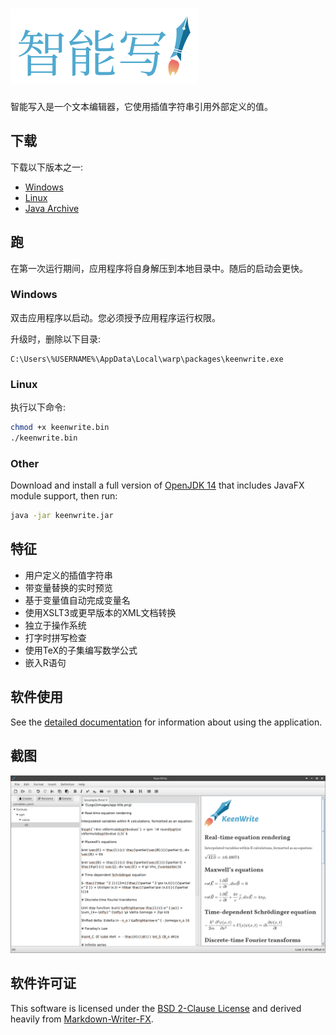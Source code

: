# ![Logo](docs/images/app-title.zh-CN.png)

智能写入是一个文本编辑器，它使用插值字符串引用外部定义的值。

## 下载

下载以下版本之一:

* [Windows](https://gitreleases.dev/gh/DaveJarvis/keenwrite/latest/keenwrite.exe)
* [Linux](https://gitreleases.dev/gh/DaveJarvis/keenwrite/latest/keenwrite.bin)
* [Java Archive](https://gitreleases.dev/gh/DaveJarvis/keenwrite/latest/keenwrite.jar)

## 跑

在第一次运行期间，应用程序将自身解压到本地目录中。随后的启动会更快。

### Windows

双击应用程序以启动。您必须授予应用程序运行权限。 

升级时，删除以下目录:

    C:\Users\%USERNAME%\AppData\Local\warp\packages\keenwrite.exe

### Linux

执行以下命令:

``` bash
chmod +x keenwrite.bin
./keenwrite.bin
```

### Other

Download and install a full version of [OpenJDK 14](https://bell-sw.com/pages/downloads/?version=java-14#mn) that includes JavaFX module support, then run:

``` bash
java -jar keenwrite.jar
```

## 特征

* 用户定义的插值字符串
* 带变量替换的实时预览
* 基于变量值自动完成变量名
* 使用XSLT3或更早版本的XML文档转换
* 独立于操作系统
* 打字时拼写检查
* 使用TeX的子集编写数学公式
* 嵌入R语句

## 软件使用

See the [detailed documentation](docs/README.md) for information about
using the application.

## 截图

![Screenshot with Formulas](docs/images/equations.png)

## 软件许可证

This software is licensed under the [BSD 2-Clause License](LICENSE.md) and
derived heavily from [Markdown-Writer-FX](licenses/MARKDOWN-WRITER-FX.md).

